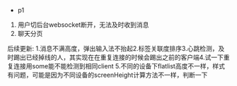 - p1

1. 用户切后台websocket断开，无法及时收到消息
2. 聊天分页

后续更新: 1.消息不满高度，弹出输入法不抬起2.标签关联度排序3.心跳检测，及时踢出已经掉线的人，其实现在在重复连接的时候会踢出之前的客户端4.试一下重复连接用some能不能检测到相同client 5.不同的设备下flatlist高度不一样，样式有问题，可能是因为不同设备的screenHeight计算方法不一样，判断一下
